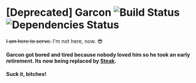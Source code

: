# [Deprecated] Garcon ![Build Status](https://travis-ci.org/hungrilla/garcon.svg?branch=develop) ![Dependencies Status](https://david-dm.org/hungrilla/garcon.svg)
~~I am here to serve.~~ I'm not here, now. :sunglasses:

#### Garcon got bored and tired because nobody loved him so he took an early retirement. Its now being replaced by [Steak](https://github.com/hungrilla/steak).

#### Suck it, bitches!
